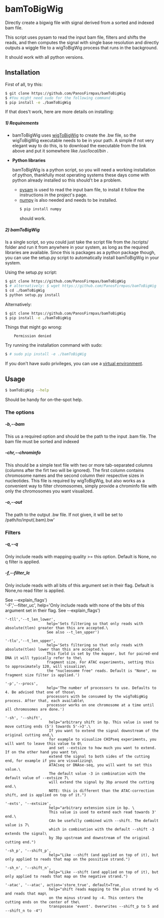 # bamToBigWig
Directly create a bigwig file with signal derived from a sorted and indexed bam file.

This script uses pysam to read the input bam file, filters and shifts the reads,
and then computes the signal with single base resolution and directly outputs
a wiggle file to a wigToBigWig process that runs in the background.

It should work with all python versions.
## Installation
First of all, try this:
```sh
$ git clone https://github.com/PanosFirmpas/bamToBigWig
$ #You might need sudo for the following command
$ pip install -e ./bamToBigWig
```
If that does't work, here are more details on installing:
##### 1) Requirements
* bamToBigWig uses [wigToBigWig](https://genome.ucsc.edu/util.html) to create the .bw file, so the wigToBigWig executable needs to be in your path. A simple if not very elegant way to do this, is to download the executable from the link above and put it somewhere like */usr/local/bin* .
*  **Python libraries**
    
    bamToBigWig is a python script, so you will need a working installation of python, thankfully most operating systems these days come with python already installed so this should't be a problem.
    *    [pysam](https://github.com/pysam-developers/pysam) is used to read the input bam file, to install it follow the instructions in the project's page.
    *    [numpy](http://www.scipy.org/scipylib/download.html) is also needed and needs to be installed.
            ```sh
            $ pip install numpy
            ```
            should work.
    
##### 2) bamToBigWig

Is a single script, so you could just take the script file from the /scripts/ folder and run it from anywhere in your system, as long as the required libraries are available. Since this is packages as a python package though, you can use the setup.py script to automatically install bamToBigWig in your system.

Using the setup.py script:
```sh
$ git clone https://github.com/PanosFirmpas/bamToBigWig
$ # alternatively: $ wget https://github.com/PanosFirmpas/bamToBigWig
$ cd ./bamToBigWig
$ python setup.py install
```
Alternatively:
```sh
$ git clone https://github.com/PanosFirmpas/bamToBigWig
$ pip install -e ./bamToBigWig
```

Things that might go wrong:
        
        Permission denied
Try running the installation command with sudo:

```sh
$ # sudo pip install -e ./bamToBigWig
```

If you don't have sudo privileges, you can use a [virtual environment](https://virtualenv.pypa.io/en/latest/).

## Usage
```sh
$ bamToBigWig --help
```

Should be handy for on-the-spot help.
### The options
#####  -b,--bam
This us a required option and should be the path to the input .bam file.
The bam file must be sorted and indexed
#####  -chr,--chrominfo
This should be a simple text file with two or more tab-separated columns (columns after the firt two will be ignored). The first column contains chromosome names and the second column their respective sizes in nucleotides. This file is required by wigToBigWig, but also works as a convenient way to filter chromosomes, simply provide a chrominfo file with only the chromosomes you want visualized.
#####  -o,--out
The path to the output .bw file. If not given, it will be set to /path/to/input(.bam).bw'
### Filters
#####  -q,--q
Only include reads with mapping quality >= this option. Default is None, no q filter is applied.
#####  -f,--filter_lc
Only include reads with all bits of this argument set in their flag. Default is None,no read filter is applied.


See --explain_flags')   
    '-F','--filter_uc', 
                       help='Only include reads with none of the bits of this argument set in their flag. See --explain_flags')

    '-tll','--t_len_lower', 
                       help='Sets filtering so that only reads with absolute(tlen) greater than this are accepted.\
                       See also --t_len_upper')

    '-tlu','--t_len_upper', 
                       help='Sets filtering so that only reads with absolute(tlen) lower than this are accepted.\
                       This field is set by the mapper, but for paired-end DNA it will typically refer to the\
                       fragment size. For ATAC experiments, setting this to approximately 120, will visualize\
                       the "nucleosome free" reads. Default is "None", no fragment size filter is applied.')

    '-p','--procs', 
                       help='The number of processors to use. Defaults to 4. Be advised that one of those\
                       processors with be consumed by the wigToBigWig process. After that, each available\
                       processor works on one chromosome at a time until all chromosomes are done.')

    '-sh', '--shift', 
                        help="arbitrary shift in bp. This value is used to move cutting ends (5') towards 5'->3'.\
                        If you want to extend the signal downstream of the original cutting end,\
                        for example to visualize CHIPseq experiments, you will want to leave this value to 0\
                        and set --extsize to how much you want to extend. If on the other hand you want to\
                        extend the signal to both sides of the cutting end, for example if you are visualizing\
                        ATACseq or DNAse-seq, you will want to set this value.\
                        The default value -3 in combination with the default value of --extsize 7\
                        will extend the signal by 3bp around the cutting end.\
                        NOTE: this is different than the ATAC-correction shift, and is applied on top of it.")

    '-exts', '--extsize', 
                        help="arbitrary extension size in bp. \
                        This value is used to extend each read towards 3' end.\
                        CAn be usefully combined with --shift. The default value is 7\
                        which in combination with the default --shift -3 extends the signal\
                        by 3bp upstream and downstream of the original cutting end.")

    '-sh_p', '--shift_p', 
                        help="Like --shift (and applied on top of it), but only applied to reads that map on the possitive strand.")

    '-sh_n', '--shift_n', 
                        help="Like --shift (and applied on top of it), but only applied to reads that map on the negative strand.")

    '-atac', '--atac', action='store_true', default=True,
                        help="shift reads mapping to the plus strand by +5 and reads that map\
                        on the minus strand by -4. This centers the cutting ends on the center of the\
                        transposase 'event'. Overwrites --shift_p to 5 and --shift_n to -4")




